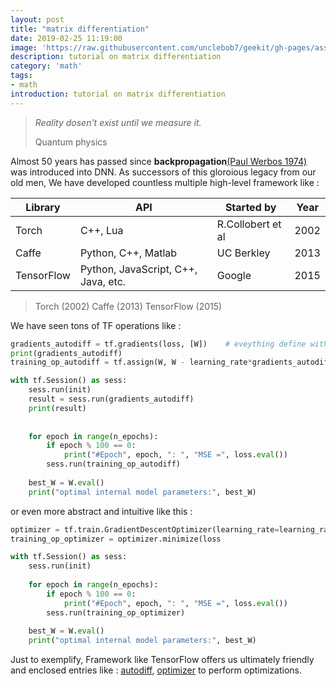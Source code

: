 ```yaml
---
layout: post
title: "matrix differentiation"
date: 2019-02-25 11:19:00
image: 'https://raw.githubusercontent.com/unclebob7/geekit/gh-pages/assets/img/matdiff_entry.png'
description: tutorial on matrix differentiation
category: 'math'
tags:
- math
introduction: tutorial on matrix differentiation
---
```


> *Reality dosen't exist until we measure it.*
>                          
>  Quantum physics

Almost 50 years has passed since **backpropagation**[(Paul Werbos 1974)](https://en.wikipedia.org/wiki/Paul_Werbos) was introduced into DNN. As successors of this gloroious legacy from our old men, We have developed countless multiple high-level framework like :

|Library|API|Started by|Year|
|-------|---|----------|----|
|Torch|C++, Lua|R.Collobert et al|2002|
|Caffe|Python, C++, Matlab|UC Berkley|2013|
|TensorFlow|Python, JavaScript, C++, Java, etc.|Google|2015|

> Torch (2002)
> Caffe (2013)
> TensorFlow (2015)

We have seen tons of TF operations like :

```python
gradients_autodiff = tf.gradients(loss, [W])    # eveything define with tf. is an operation including this...
print(gradients_autodiff)
training_op_autodiff = tf.assign(W, W - learning_rate*gradients_autodiff[0])

with tf.Session() as sess:
    sess.run(init)
    result = sess.run(gradients_autodiff)
    print(result)
    
     
    for epoch in range(n_epochs):
        if epoch % 100 == 0:
            print("#Epoch", epoch, ": ", "MSE =", loss.eval())
        sess.run(training_op_autodiff)
        
    best_W = W.eval()
    print("optimal internal model parameters:", best_W)
```

or even more abstract and intuitive like this :

```python
optimizer = tf.train.GradientDescentOptimizer(learning_rate=learning_rate)
training_op_optimizer = optimizer.minimize(loss              

with tf.Session() as sess:
    sess.run(init)
    
    for epoch in range(n_epochs):
        if epoch % 100 == 0:
            print("#Epoch", epoch, ": ", "MSE =", loss.eval())
        sess.run(training_op_optimizer)
        
    best_W = W.eval()
    print("optimal internal model parameters:", best_W)
```

Just to exemplify, Framework like TensorFlow offers us ultimately friendly and enclosed entries like : [autodiff](https://www.tensorflow.org/api_docs/python/tf/gradients),  [optimizer](https://www.tensorflow.org/api_docs/python/tf/train#classes) to perform optimizations.